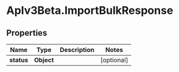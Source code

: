# ApIv3Beta.ImportBulkResponse

## Properties

Name | Type | Description | Notes
------------ | ------------- | ------------- | -------------
**status** | **Object** |  | [optional] 


